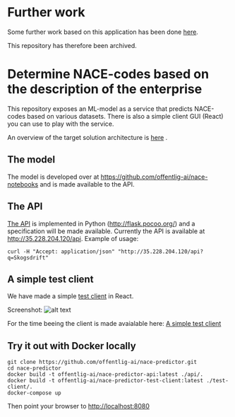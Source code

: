 
# Further work

Some further work based on this application has been done [here](https://github.com/datautvikling/nace-predictor).

This repository has therefore been archived.

# Determine NACE-codes based on the description of the enterprise

This repository exposes an ML-model as a service that predicts NACE-codes based on various datasets. There is also a simple client GUI (React) you can use to play with the service.

An overview of the target solution architecture is [here](https://brreg.github.io/CA_NACE-predictor/) .

## The model

The model is developed over at <https://github.com/offentlig-ai/nace-notebooks> and is made available to the API.

## The API

[The API](./api) is implemented in Python (<http://flask.pocoo.org/>) and a specification will be made available. Currently the API is available at <http://35.228.204.120/api>. Example of usage:

```
curl -H "Accept: application/json" "http://35.228.204.120/api?q=Skogsdrift"
```

## A simple test client

We have made a simple [test client](./test-client) in React.

Screenshot: ![alt text](screenshot.png "Title")

For the time beeing the client is made avaialable here: [A simple test client](http://35.228.204.120/)

## Try it out with Docker locally

```
git clone https://github.com/offentlig-ai/nace-predictor.git
cd nace-predictor
docker build -t offentlig-ai/nace-predictor-api:latest ./api/.
docker build -t offentlig-ai/nace-predictor-test-client:latest ./test-client/.
docker-compose up
```

Then point your browser to <http://localhost:8080>
